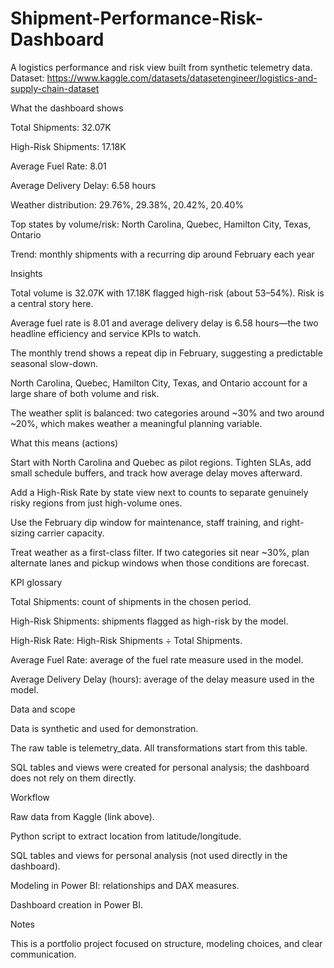 # Shipment-Performance-Risk-Dashboard
A logistics performance and risk view built from synthetic telemetry data.
Dataset: https://www.kaggle.com/datasets/datasetengineer/logistics-and-supply-chain-dataset

What the dashboard shows

Total Shipments: 32.07K

High-Risk Shipments: 17.18K

Average Fuel Rate: 8.01

Average Delivery Delay: 6.58 hours

Weather distribution: 29.76%, 29.38%, 20.42%, 20.40%

Top states by volume/risk: North Carolina, Quebec, Hamilton City, Texas, Ontario

Trend: monthly shipments with a recurring dip around February each year

Insights

Total volume is 32.07K with 17.18K flagged high-risk (about 53–54%). Risk is a central story here.

Average fuel rate is 8.01 and average delivery delay is 6.58 hours—the two headline efficiency and service KPIs to watch.

The monthly trend shows a repeat dip in February, suggesting a predictable seasonal slow-down.

North Carolina, Quebec, Hamilton City, Texas, and Ontario account for a large share of both volume and risk.

The weather split is balanced: two categories around ~30% and two around ~20%, which makes weather a meaningful planning variable.

What this means (actions)

Start with North Carolina and Quebec as pilot regions. Tighten SLAs, add small schedule buffers, and track how average delay moves afterward.

Add a High-Risk Rate by state view next to counts to separate genuinely risky regions from just high-volume ones.

Use the February dip window for maintenance, staff training, and right-sizing carrier capacity.

Treat weather as a first-class filter. If two categories sit near ~30%, plan alternate lanes and pickup windows when those conditions are forecast.

KPI glossary

Total Shipments: count of shipments in the chosen period.

High-Risk Shipments: shipments flagged as high-risk by the model.

High-Risk Rate: High-Risk Shipments ÷ Total Shipments.

Average Fuel Rate: average of the fuel rate measure used in the model.

Average Delivery Delay (hours): average of the delay measure used in the model.

Data and scope

Data is synthetic and used for demonstration.

The raw table is telemetry_data. All transformations start from this table.

SQL tables and views were created for personal analysis; the dashboard does not rely on them directly.

Workflow

Raw data from Kaggle (link above).

Python script to extract location from latitude/longitude.

SQL tables and views for personal analysis (not used directly in the dashboard).

Modeling in Power BI: relationships and DAX measures.

Dashboard creation in Power BI.

Notes

This is a portfolio project focused on structure, modeling choices, and clear communication.
